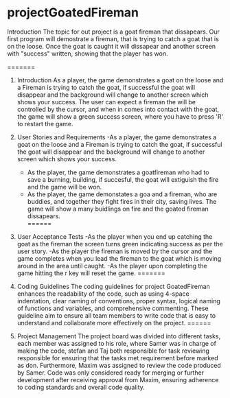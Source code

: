 # projectGoatedFireman

Introduction
   The topic for out project is a goat fireman that dissapears. Our first program will demostrate a fireman, that is trying to catch a goat that is on the loose. Once the goat is caught it will dissapear and another screen with "success" written, showing that the player has won. 

=======
1. Introduction
   As a player, the game demonstrates a goat on the loose and a Fireman is trying to catch the goat, if successful the goat will disappear and the background will change to another screen which shows your success. The user can expect a fireman the will be controlled by the cursor, and when in comes into contact with the goat, the game will show a green success screen, where you have to press 'R' to restart the game. 

2. User Stories and Requirements
    -As a player, the game demonstrates a goat on the loose and a Fireman is trying to catch the goat, if successful the goat will disappear and the background will change to another screen which shows your success.
    - As the player, the game demonstrates a goatfireman who had to save a burning, building, if succesful, the goat will extiguish the fire and the game will be won.
    - As the player, the game demonstates a goa and a fireman, who are buddies, and together they fight fires in their city, saving lives. The game will show a many buidlings on fire and the goated fireman dissapears.  
======
3. User Acceptance Tests 
   -As the player when you end up catching the goat as the fireman the screen turns green indicating success as per the user story.
-As the player the fireman is moved by the cursor and the game completes when you lead the fireman to the goat which is moving around in the area until caught.
-As the player upon completing the game hitting the r key will reset the game.
=======
4. Coding Guidelines
The coding guidelines for project GoatedFireman enhances the readability of the code, such as using 4-space indentation, clear naming of conventions, proper syntax, logical naming of functions and variables, and comprehensive commenting. These guideline aim to ensure all team members to write code that is easy to understand and collaborate more effectively on the project.
======
5. Project Management
The project board was divided into different tasks, each member was assigned to his role, where Samer was in charge of making the code, stefan and Taj both responsible for task reviewing responsible for ensuring that the tasks met requirement before marked as don. Furthermore, Maxim was assigned to review the code produced by Samer. Code was only considered ready for merging or further development after receiving approval from Maxim, ensuring adherence to coding standards and overall code quality.
